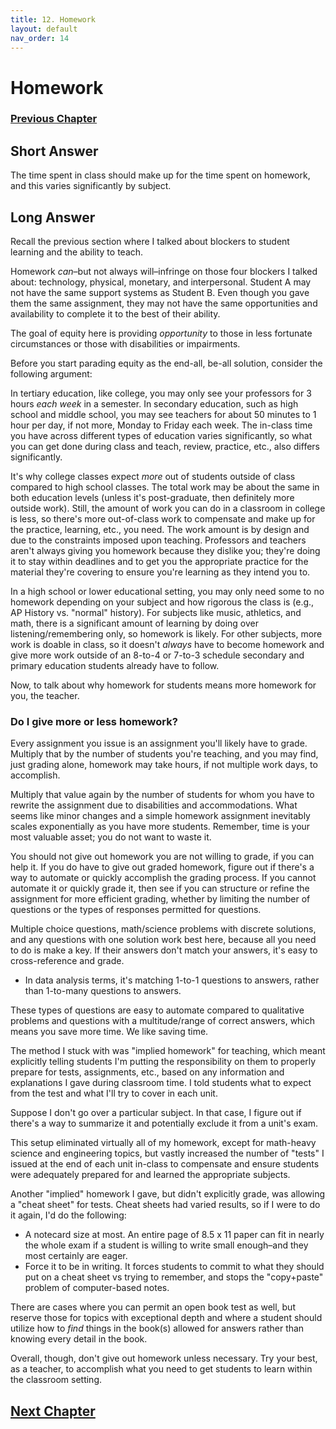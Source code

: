```yaml
---
title: 12. Homework
layout: default
nav_order: 14
---
```

# Homework

### [Previous Chapter](Z011_Learning_Methodologies.html)

## **Short Answer**

The time spent in class should make up for the time spent on homework, and this varies significantly by subject.

## **Long Answer**

Recall the previous section where I talked about blockers to student learning and the ability to teach.

Homework *can*–but not always will–infringe on those four blockers I talked about: technology, physical, monetary, and interpersonal. Student A may not have the same support systems as Student B. Even though you gave them the same assignment, they may not have the same opportunities and availability to complete it to the best of their ability.

The goal of equity here is providing *opportunity* to those in less fortunate circumstances or those with disabilities or impairments.

Before you start parading equity as the end-all, be-all solution, consider the following argument:

In tertiary education, like college, you may only see your professors for 3 hours *each week* in a semester. In secondary education, such as high school and middle school, you may see teachers for about 50 minutes to 1 hour per day, if not more, Monday to Friday each week. The in-class time you have across different types of education varies significantly, so what you can get done during class and teach, review, practice, etc., also differs significantly.

It's why college classes expect *more* out of students outside of class compared to high school classes. The total work may be about the same in both education levels (unless it's post-graduate, then definitely more outside work). Still, the amount of work you can do in a classroom in college is less, so there's more out-of-class work to compensate and make up for the practice, learning, etc., you need. The work amount is by design and due to the constraints imposed upon teaching. Professors and teachers aren't always giving you homework because they dislike you; they're doing it to stay within deadlines and to get you the appropriate practice for the material they're covering to ensure you're learning as they intend you to.

In a high school or lower educational setting, you may only need some to no homework depending on your subject and how rigorous the class is (e.g., AP History vs. "normal" history). For subjects like music, athletics, and math, there is a significant amount of learning by doing over listening/remembering only, so homework is likely. For other subjects, more work is doable in class, so it doesn't *always* have to become homework and give more work outside of an 8-to-4 or 7-to-3 schedule secondary and primary education students already have to follow.

Now, to talk about why homework for students means more homework for you, the teacher.

### **Do I give more or less homework?**

Every assignment you issue is an assignment you'll likely have to grade. Multiply that by the number of students you're teaching, and you may find, just grading alone, homework may take hours, if not multiple work days, to accomplish.

Multiply that value again by the number of students for whom you have to rewrite the assignment due to disabilities and accommodations. What seems like minor changes and a simple homework assignment inevitably scales exponentially as you have more students. Remember, time is your most valuable asset; you do not want to waste it.

You should not give out homework you are not willing to grade, if you can help it. If you do have to give out graded homework, figure out if there's a way to automate or quickly accomplish the grading process. If you cannot automate it or quickly grade it, then see if you can structure or refine the assignment for more efficient grading, whether by limiting the number of questions or the types of responses permitted for questions.

Multiple choice questions, math/science problems with discrete solutions, and any questions with one solution work best here, because all you need to do is make a key. If their answers don't match your answers, it's easy to cross-reference and grade.

- In data analysis terms, it's matching 1-to-1 questions to answers, rather than 1-to-many questions to answers.

These types of questions are easy to automate compared to qualitative problems and questions with a multitude/range of correct answers, which means you save more time. We like saving time.

The method I stuck with was "implied homework" for teaching, which meant explicitly telling students I'm putting the responsibility on them to properly prepare for tests, assignments, etc., based on any information and explanations I gave during classroom time. I told students what to expect from the test and what I'll try to cover in each unit. 

Suppose I don't go over a particular subject. In that case, I figure out if there's a way to summarize it and potentially exclude it from a unit's exam. 

This setup eliminated virtually all of my homework, except for math-heavy science and engineering topics, but vastly increased the number of "tests" I issued at the end of each unit in-class to compensate and ensure students were adequately prepared for and learned the appropriate subjects.

Another "implied" homework I gave, but didn't explicitly grade, was allowing a "cheat sheet" for tests. Cheat sheets had varied results, so if I were to do it again, I'd do the following:

- A notecard size at most. An entire page of 8.5 x 11 paper can fit in nearly the whole exam if a student is willing to write small enough–and they most certainly are eager.
- Force it to be in writing. It forces students to commit to what they should put on a cheat sheet vs trying to remember, and stops the "copy+paste" problem of computer-based notes.

There are cases where you can permit an open book test as well, but reserve those for topics with exceptional depth and where a student should utilize how to *find* things in the book(s) allowed for answers rather than knowing every detail in the book.

Overall, though, don't give out homework unless necessary. Try your best, as a teacher, to accomplish what you need to get students to learn within the classroom setting.


## [Next Chapter](Z013_Teacher_Client_Relations.html)